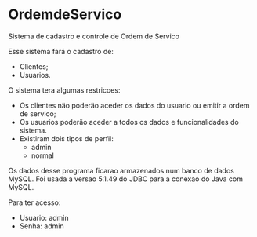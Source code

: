 # OrdemdeServico
Sistema de cadastro e controle de Ordem de Servico

Esse sistema fará o cadastro de:
  - Clientes;
  - Usuarios.
  
O sistema tera algumas restricoes:
  - Os clientes näo poderäo aceder os dados do usuario ou emitir a ordem de servico;
  - Os usuarios poderäo aceder a todos os dados e funcionalidades do sistema.
  - Existiram dois tipos de perfil:
    - admin
    - normal
    
Os dados desse programa ficarao armazenados num banco de dados MySQL. Foi usada a versao 5.1.49 do JDBC para a conexao do Java com MySQL.

Para ter acesso:
  - Usuario: admin
  - Senha: admin
    
